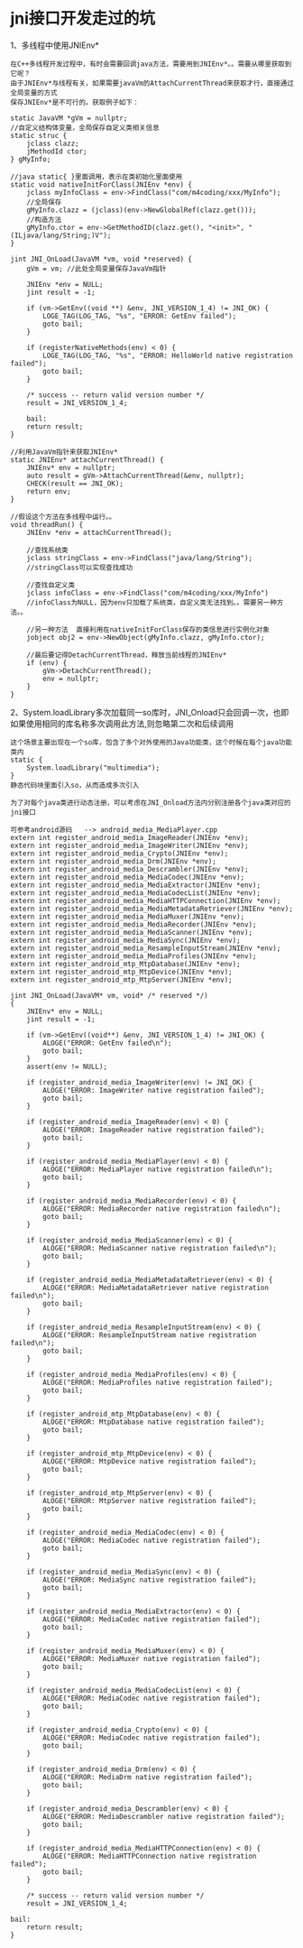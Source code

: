 # jni接口开发走过的坑

1、多线程中使用JNIEnv*

    在C++多线程开发过程中，有时会需要回调java方法，需要用到JNIEnv*。。需要从哪里获取到它呢？
    由于JNIEnv*与线程有关，如果需要javaVm的AttachCurrentThread来获取才行，直接通过全局变量的方式
    保存JNIEnv*是不可行的。获取例子如下：
    
    static JavaVM *gVm = nullptr;
    //自定义结构体变量，全局保存自定义类相关信息
    static struc {
        jclass clazz;
        jMethodId ctor;
    } gMyInfo;
    
    //java static{ }里面调用，表示在类初始化里面使用
    static void nativeInitForClass(JNIEnv *env) {
        jclass myInfoClass = env->FindClass("com/m4coding/xxx/MyInfo");
        //全局保存
        gMyInfo.clazz = (jclass)(env->NewGlobalRef(clazz.get()));
        //构造方法
        gMyInfo.ctor = env->GetMethodID(clazz.get(), "<init>", "(ILjava/lang/String;)V");
    }
    
    jint JNI_OnLoad(JavaVM *vm, void *reserved) {
        gVm = vm; //此处全局变量保存JavaVm指针
    
        JNIEnv *env = NULL;
        jint result = -1;
    
        if (vm->GetEnv((void **) &env, JNI_VERSION_1_4) != JNI_OK) {
            LOGE_TAG(LOG_TAG, "%s", "ERROR: GetEnv failed");
            goto bail;
        }
    
        if (registerNativeMethods(env) < 0) {
            LOGE_TAG(LOG_TAG, "%s", "ERROR: HelloWorld native registration failed");
            goto bail;
        }
    
        /* success -- return valid version number */
        result = JNI_VERSION_1_4;
    
        bail:
        return result;
    }
    
    //利用JavaVm指针来获取JNIEnv*
    static JNIEnv* attachCurrentThread() {
        JNIEnv* env = nullptr;
        auto result = gVm->AttachCurrentThread(&env, nullptr);
        CHECK(result == JNI_OK);
        return env;
    }
    
    //假设这个方法在多线程中运行。。
    void threadRun() {
        JNIEnv *env = attachCurrentThread();
        
        //查找系统类
        jclass stringClass = env->FindClass("java/lang/String");
        //stringClass可以实现查找成功
        
        //查找自定义类
        jclass infoClass = env->FindClass("com/m4coding/xxx/MyInfo")
        //infoClass为NULL，因为env只加载了系统类，自定义类无法找到。。需要另一种方法。。
        
        //另一种方法  直接利用在nativeInitForClass保存的类信息进行实例化对象
        jobject obj2 = env->NewObject(gMyInfo.clazz, gMyInfo.ctor);
        
        //最后要记得DetachCurrentThread，释放当前线程的JNIEnv*
        if (env) {
            gVm->DetachCurrentThread();
            env = nullptr;
        }
    }
    
    
2、System.loadLibrary多次加载同一so库时，JNI_Onload只会回调一次，也即如果使用相同的库名称多次调用此方法,则忽略第二次和后续调用

    这个场景主要出现在一个so库，包含了多个对外使用的Java功能类，这个时候在每个java功能类内
    static {
        System.loadLibrary("multimedia");
    }
    静态代码块里面引入so，从而造成多次引入
    
    为了对每个java类进行动态注册，可以考虑在JNI_Onload方法内分别注册各个java类对应的jni接口
    
    可参考android源码   --> android_media_MediaPlayer.cpp
    extern int register_android_media_ImageReader(JNIEnv *env);
    extern int register_android_media_ImageWriter(JNIEnv *env);
    extern int register_android_media_Crypto(JNIEnv *env);
    extern int register_android_media_Drm(JNIEnv *env);
    extern int register_android_media_Descrambler(JNIEnv *env);
    extern int register_android_media_MediaCodec(JNIEnv *env);
    extern int register_android_media_MediaExtractor(JNIEnv *env);
    extern int register_android_media_MediaCodecList(JNIEnv *env);
    extern int register_android_media_MediaHTTPConnection(JNIEnv *env);
    extern int register_android_media_MediaMetadataRetriever(JNIEnv *env);
    extern int register_android_media_MediaMuxer(JNIEnv *env);
    extern int register_android_media_MediaRecorder(JNIEnv *env);
    extern int register_android_media_MediaScanner(JNIEnv *env);
    extern int register_android_media_MediaSync(JNIEnv *env);
    extern int register_android_media_ResampleInputStream(JNIEnv *env);
    extern int register_android_media_MediaProfiles(JNIEnv *env);
    extern int register_android_mtp_MtpDatabase(JNIEnv *env);
    extern int register_android_mtp_MtpDevice(JNIEnv *env);
    extern int register_android_mtp_MtpServer(JNIEnv *env);
    
    jint JNI_OnLoad(JavaVM* vm, void* /* reserved */)
    {
        JNIEnv* env = NULL;
        jint result = -1;
    
        if (vm->GetEnv((void**) &env, JNI_VERSION_1_4) != JNI_OK) {
            ALOGE("ERROR: GetEnv failed\n");
            goto bail;
        }
        assert(env != NULL);
    
        if (register_android_media_ImageWriter(env) != JNI_OK) {
            ALOGE("ERROR: ImageWriter native registration failed");
            goto bail;
        }
    
        if (register_android_media_ImageReader(env) < 0) {
            ALOGE("ERROR: ImageReader native registration failed");
            goto bail;
        }
    
        if (register_android_media_MediaPlayer(env) < 0) {
            ALOGE("ERROR: MediaPlayer native registration failed\n");
            goto bail;
        }
    
        if (register_android_media_MediaRecorder(env) < 0) {
            ALOGE("ERROR: MediaRecorder native registration failed\n");
            goto bail;
        }
    
        if (register_android_media_MediaScanner(env) < 0) {
            ALOGE("ERROR: MediaScanner native registration failed\n");
            goto bail;
        }
    
        if (register_android_media_MediaMetadataRetriever(env) < 0) {
            ALOGE("ERROR: MediaMetadataRetriever native registration failed\n");
            goto bail;
        }
    
        if (register_android_media_ResampleInputStream(env) < 0) {
            ALOGE("ERROR: ResampleInputStream native registration failed\n");
            goto bail;
        }
    
        if (register_android_media_MediaProfiles(env) < 0) {
            ALOGE("ERROR: MediaProfiles native registration failed");
            goto bail;
        }
    
        if (register_android_mtp_MtpDatabase(env) < 0) {
            ALOGE("ERROR: MtpDatabase native registration failed");
            goto bail;
        }
    
        if (register_android_mtp_MtpDevice(env) < 0) {
            ALOGE("ERROR: MtpDevice native registration failed");
            goto bail;
        }
    
        if (register_android_mtp_MtpServer(env) < 0) {
            ALOGE("ERROR: MtpServer native registration failed");
            goto bail;
        }
    
        if (register_android_media_MediaCodec(env) < 0) {
            ALOGE("ERROR: MediaCodec native registration failed");
            goto bail;
        }
    
        if (register_android_media_MediaSync(env) < 0) {
            ALOGE("ERROR: MediaSync native registration failed");
            goto bail;
        }
    
        if (register_android_media_MediaExtractor(env) < 0) {
            ALOGE("ERROR: MediaCodec native registration failed");
            goto bail;
        }
    
        if (register_android_media_MediaMuxer(env) < 0) {
            ALOGE("ERROR: MediaMuxer native registration failed");
            goto bail;
        }
    
        if (register_android_media_MediaCodecList(env) < 0) {
            ALOGE("ERROR: MediaCodec native registration failed");
            goto bail;
        }
    
        if (register_android_media_Crypto(env) < 0) {
            ALOGE("ERROR: MediaCodec native registration failed");
            goto bail;
        }
    
        if (register_android_media_Drm(env) < 0) {
            ALOGE("ERROR: MediaDrm native registration failed");
            goto bail;
        }
    
        if (register_android_media_Descrambler(env) < 0) {
            ALOGE("ERROR: MediaDescrambler native registration failed");
            goto bail;
        }
    
        if (register_android_media_MediaHTTPConnection(env) < 0) {
            ALOGE("ERROR: MediaHTTPConnection native registration failed");
            goto bail;
        }
    
        /* success -- return valid version number */
        result = JNI_VERSION_1_4;
    
    bail:
        return result;
    }